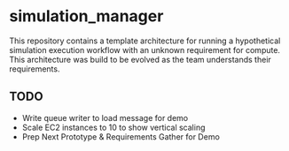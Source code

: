 # simulation_manager

This repository contains a template architecture for running a hypothetical simulation execution workflow with an
unknown requirement for compute. This architecture was build to be evolved as the team understands their requirements. 

## TODO

* Write queue writer to load message for demo
* Scale EC2 instances to 10 to show vertical scaling
* Prep Next Prototype & Requirements Gather for Demo